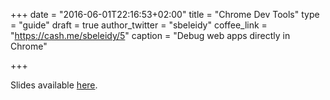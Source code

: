 +++
date = "2016-06-01T22:16:53+02:00"
title = "Chrome Dev Tools"
type = "guide"
draft = true
author_twitter = "sbeleidy"
coffee_link = "https://cash.me/sbeleidy/5"
caption = "Debug web apps directly in Chrome"

+++

Slides available [here](/slide/chrome-dev-tools).